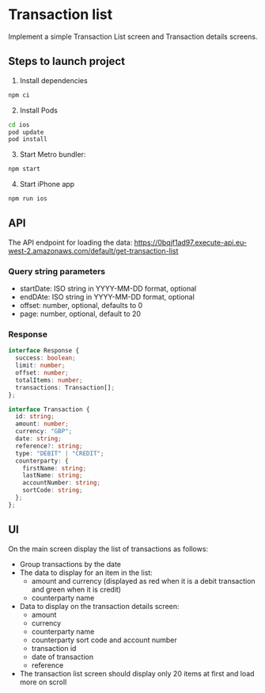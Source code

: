 # Transaction list

Implement a simple Transaction List screen and Transaction details screens.

## Steps to launch project
1. Install dependencies
```bash
npm ci
```

2. Install Pods
```bash
cd ios
pod update
pod install
```

3. Start Metro bundler:
```bash
npm start
```

4. Start iPhone app
```bash
npm run ios
```

## API

The API endpoint for loading the data: https://0bqjf1ad97.execute-api.eu-west-2.amazonaws.com/default/get-transaction-list

### Query string parameters
* startDate: ISO string in YYYY-MM-DD format, optional
* endDAte: ISO string in YYYY-MM-DD format, optional
* offset: number, optional, defaults to 0
* page: number, optional, default to 20

### Response
```ts
interface Response {
  success: boolean;
  limit: number;
  offset: number;
  totalItems: number;
  transactions: Transaction[];
};

interface Transaction {
  id: string;
  amount: number;
  currency: "GBP";
  date: string;
  reference?: string;
  type: "DEBIT" | "CREDIT";
  counterparty: {
    firstName: string;
    lastName: string;
    accountNumber: string;
    sortCode: string;
  };
};
```

## UI

On the main screen display the list of transactions as follows:
* Group transactions by the date
* The data to display for an item in the list:
    * amount and currency (displayed as red when it is a debit transaction and green when it is credit)
    * counterparty name
* Data to display on the transaction details screen:
    * amount
    * currency
    * counterparty name
    * counterparty sort code and account number
    * transaction id
    * date of transaction
    * reference
* The transaction list screen should display only 20 items at first and load more on scroll